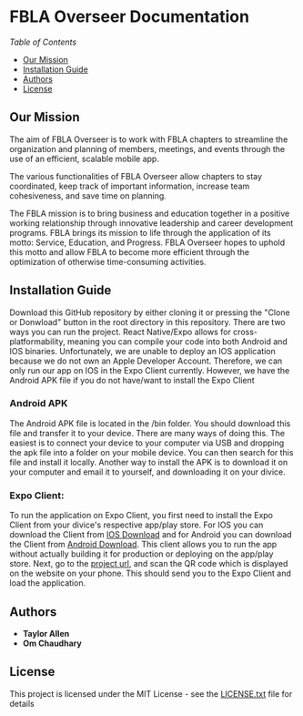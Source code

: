 # FBLA Overseer Documentation

_Table of Contents_

- [Our Mission](#our-mission)
- [Installation Guide](#installation-guide)
- [Authors](#authors)
- [License](#license)

## Our Mission

The aim of FBLA Overseer is to work with FBLA chapters to streamline the organization and planning of members, meetings, and events through the use of an efficient, scalable mobile app.

The various functionalities of FBLA Overseer allow chapters to stay coordinated, keep track of important information, increase team cohesiveness, and save time on planning. 

The FBLA mission is to bring business and education together in a positive working relationship through innovative leadership and career development programs. FBLA brings its mission to life through the application of its motto: Service, Education, and Progress.
FBLA Overseer hopes to uphold this motto and allow FBLA to become more efficient through the optimization of otherwise time-consuming activities. 

## Installation Guide

Download this GitHub repository by either cloning it or pressing the "Clone or Donwload" button in the root directory in this repository. There are two ways you can run the project. React Native/Expo allows for cross-platformability, meaning you can compile your code into both Android and IOS binaries. Unfortunately, we are unable to deploy an IOS application because we do not own an Apple Developer Account. Therefore, we can only run our app on IOS in the Expo Client currently. However, we have the Android APK file if you do not have/want to install the Expo Client

### Android APK

The Android APK file is located in the /bin folder. You should download this file and transfer it to your device. There are many ways of doing this. The easiest is to connect your device to your computer via USB and dropping the apk file into a folder on your mobile device. You can then search for this file and install it locally. Another way to install the APK is to download it on your computer and email it to yourself, and downloading it on your divice.

### Expo Client: 

To run the application on Expo Client, you first need to install the Expo Client from your divice's respective app/play store. For IOS you can download the Client from [IOS Download](https://apps.apple.com/us/app/expo-client/id982107779) and for Android you can download the Client from [Android Download](https://play.google.com/store/apps/details?id=host.exp.exponent&hl=en_US). This client allows you to run the app without actually building it for production or deploying on the app/play store. Next, go to the [project url](https://expo.io/@taylorallen0913/fbla), and scan the QR code which is displayed on the website on your phone. This should send you to the Expo Client and load the application.

## Authors

* **Taylor Allen**
* **Om Chaudhary**

## License

This project is licensed under the MIT License - see the [LICENSE.txt](LICENSE.txt) file for details

